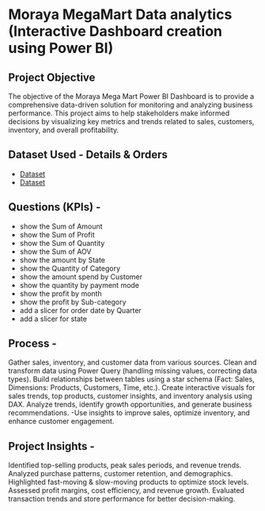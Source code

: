 # Moraya MegaMart Data analytics (Interactive Dashboard creation using Power BI)
## Project Objective
The objective of the Moraya Mega Mart Power BI Dashboard is to provide a comprehensive data-driven solution for monitoring and analyzing business performance. This project aims to help stakeholders make informed decisions by visualizing key metrics and trends related to sales, customers, inventory, and overall profitability.

## Dataset Used - Details & Orders
- <a href="https://github.com/nehaS785/Megamart_Dashboard_PowerBI/blob/main/Details.csv">Dataset<a>
- <a href="https://github.com/nehaS785/Megamart_Dashboard_PowerBI/blob/main/Orders.csv">Dataset<a>

## Questions  (KPIs) -
- show the Sum of Amount
- show the Sum of Profit
- show the Sum of Quantity
- show the Sum of AOV
- show the amount by State
- show the Quantity of Category
- show the amount spend by Customer
- show the quantity by payment mode
- show the profit by month
- show the profit by Sub-category
- add a slicer for order date by Quarter
- add a slicer for state

## Process -
Gather sales, inventory, and customer data from various sources.
Clean and transform data using Power Query (handling missing values, correcting data types).
Build relationships between tables using a star schema (Fact: Sales, Dimensions: Products, Customers, Time, etc.).
Create interactive visuals for sales trends, top products, customer insights, and inventory analysis using DAX.
Analyze trends, identify growth opportunities, and generate business recommendations.
-Use insights to improve sales, optimize inventory, and enhance customer engagement.

## Project Insights -
Identified top-selling products, peak sales periods, and revenue trends.
Analyzed purchase patterns, customer retention, and demographics.
Highlighted fast-moving & slow-moving products to optimize stock levels.
Assessed profit margins, cost efficiency, and revenue growth.
Evaluated transaction trends and store performance for better decision-making.
